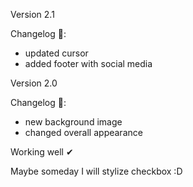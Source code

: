 Version 2.1

Changelog 📝:
  - updated cursor
  - added footer with social media


Version 2.0

Changelog 📝:
  - new background image
  - changed overall appearance

Working well ✔

Maybe someday I will stylize checkbox :D
